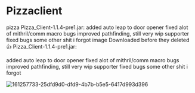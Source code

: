 # Pizzaclient
pizza Pizza_Client-1.1.4-pre1.jar:  added auto leap to door opener fixed alot of mithril/comm macro bugs improved pathfinding, still very wip supporter fixed bugs some other shit i forgot image  Downloaded before they deleted 👍
Pizza_Client-1.1.4-pre1.jar:

added auto leap to door opener
fixed alot of mithril/comm macro bugs
improved pathfinding, still very wip
supporter
fixed bugs
some other shit i forgot

![161257733-25dfd9d0-dfd9-4b7b-b5e5-6417d993d396](https://user-images.githubusercontent.com/104456313/165366054-ac4ec453-30dd-4ca3-841b-ba46f4c7e2cf.png)

